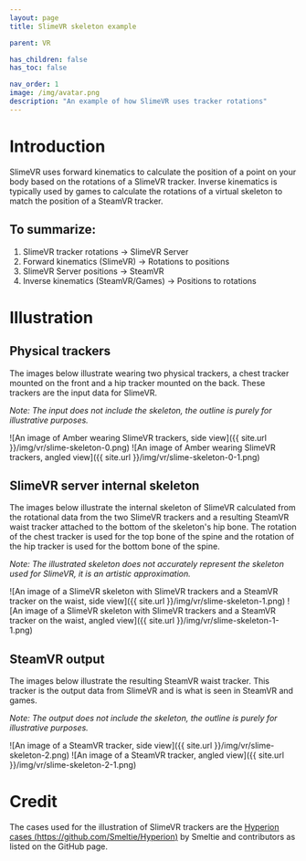 ```yaml
---
layout: page
title: SlimeVR skeleton example

parent: VR

has_children: false
has_toc: false

nav_order: 1
image: /img/avatar.png
description: "An example of how SlimeVR uses tracker rotations"
---
```


# Introduction

SlimeVR uses forward kinematics to calculate the position of a point on your body based on the rotations of a SlimeVR tracker. Inverse kinematics is typically used by games to calculate the rotations of a virtual skeleton to match the position of a SteamVR tracker.

## To summarize:

1. SlimeVR tracker rotations -> SlimeVR Server
2. Forward kinematics (SlimeVR) -> Rotations to positions
3. SlimeVR Server positions -> SteamVR
4. Inverse kinematics (SteamVR/Games) -> Positions to rotations

# Illustration

## Physical trackers

The images below illustrate wearing two physical trackers, a chest tracker mounted on the front and a hip tracker mounted on the back. These trackers are the input data for SlimeVR.

_Note: The input does not include the skeleton, the outline is purely for illustrative purposes._

![An image of Amber wearing SlimeVR trackers, side view]({{ site.url }}/img/vr/slime-skeleton-0.png)
![An image of Amber wearing SlimeVR trackers, angled view]({{ site.url }}/img/vr/slime-skeleton-0-1.png)

## SlimeVR server internal skeleton

The images below illustrate the internal skeleton of SlimeVR calculated from the rotational data from the two SlimeVR trackers and a resulting SteamVR waist tracker attached to the bottom of the skeleton's hip bone. The rotation of the chest tracker is used for the top bone of the spine and the rotation of the hip tracker is used for the bottom bone of the spine.

_Note: The illustrated skeleton does not accurately represent the skeleton used for SlimeVR, it is an artistic approximation._

![An image of a SlimeVR skeleton with SlimeVR trackers and a SteamVR tracker on the waist, side view]({{ site.url }}/img/vr/slime-skeleton-1.png)
![An image of a SlimeVR skeleton with SlimeVR trackers and a SteamVR tracker on the waist, angled view]({{ site.url }}/img/vr/slime-skeleton-1-1.png)

## SteamVR output

The images below illustrate the resulting SteamVR waist tracker. This tracker is the output data from SlimeVR and is what is seen in SteamVR and games.

_Note: The output does not include the skeleton, the outline is purely for illustrative purposes._

![An image of a SteamVR tracker, side view]({{ site.url }}/img/vr/slime-skeleton-2.png)
![An image of a SteamVR tracker, angled view]({{ site.url }}/img/vr/slime-skeleton-2-1.png)

# Credit

The cases used for the illustration of SlimeVR trackers are the [Hyperion cases (https://github.com/Smeltie/Hyperion)](https://github.com/Smeltie/Hyperion "Hyperion case GitHub page") by Smeltie and contributors as listed on the GitHub page.
